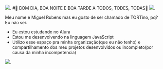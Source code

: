 ![](https://media.tenor.com/U3saUzfEEJMAAAAj/among-us-sus.gif). #💜 BOM DIA, BOA NOITE E BOA TARDE A TODOS, TODES, TODAS💜 ![](https://media.tenor.com/TCzfmNLrLVIAAAAj/iloveyou-sweetdreams.gif).

Meu nome e Miguel Rubens mas eu gosto de ser chamado de TORTino, pq? Eu não sei.

 - Eu estou estudando no Alura
 - Estou me desenvolvendo na linguagem JavaScript
 - Utilizo esse espaço pra minha organização(que eu não tenho) e compartilhamento dos meu projetos desenvolvidos ou incompleto(por causa da minha incompetencia)
   
![](https://media.tenor.com/Zs5C-Vyahx4AAAAi/malik-menteş-06ren88.gif).
